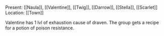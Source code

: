Present: [[Naula]], [[Valentine]], [[Twig]], [[Darrow]], [[Stella]], [[Scarlet]]
Location: [[Town]]

Valentine has 1 lvl of exhaustion cause of draven. 
The group gets a recipe for a potion of poison resistance. 